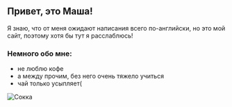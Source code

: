 ## Привет, это Маша!

Я знаю, что от меня ожидают написания всего по-английски, но это мой сайт, поэтому хотя бы тут я расслаблюсь!

### Немного обо мне:

* не люблю кофе
* а между прочим, без него очень тяжело учиться
* чай только усыпляет(

![Сокка](https://images2.fanpop.com/image/photos/9200000/Cute-Aang-and-Sokka-avatar-the-last-airbender-9207884-512-384.jpg)
